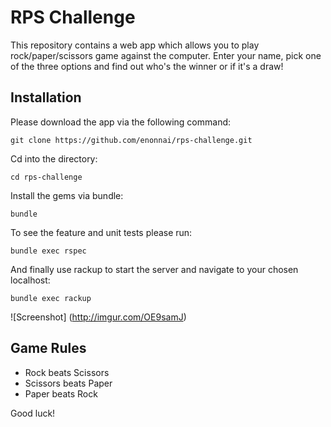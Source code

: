 # RPS Challenge

This repository contains a web app which allows you to play rock/paper/scissors game against the computer. Enter your name, pick one of the three options and find out who's the winner or if it's a draw!

## Installation

Please download the app via the following command:

`git clone https://github.com/enonnai/rps-challenge.git`

Cd into the directory:

`cd rps-challenge`

Install the gems via bundle:

`bundle`

To see the feature and unit tests please run:

`bundle exec rspec`

And finally use rackup to start the server and navigate to your chosen localhost:

`bundle exec rackup`

![Screenshot] (http://imgur.com/OE9samJ)

## Game Rules

- Rock beats Scissors
- Scissors beats Paper
- Paper beats Rock

Good luck!
